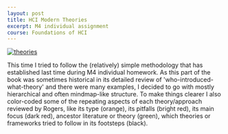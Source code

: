 ```yaml
---
layout: post
title: HCI Modern Theories
excerpt: M4 individual assignment
course: Foundations of HCI
---
```


[![theories](https://www.dropbox.com/s/3uqsuj5smlydz0k/Socially-oriented%20modern%20HCI%20theories.png?raw=1)](https://www.dropbox.com/s/3uqsuj5smlydz0k/Socially-oriented%20modern%20HCI%20theories.png?raw=1)

This time I tried to follow the (relatively) simple methodology that has established last time during M4 individual homework. As this part of the book was sometimes historical in its detailed review of 'who-introduced-what-theory' and there were many examples, I decided to go with mostly hierarchical and often mindmap-like structure. To make things clearer I also color-coded some of the repeating aspects of each theory/approach reviewed by Rogers, like its type (orange), its pitfalls (bright red), its main focus (dark red), ancestor literature or theory (green), which theories or frameworks tried to follow in its footsteps (black).